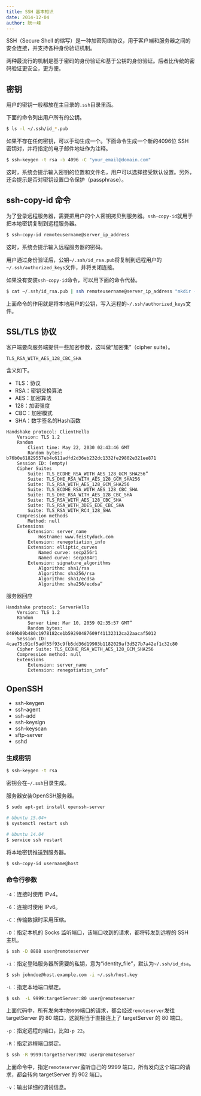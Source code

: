 ```yaml
---
title: SSH 基本知识
date: 2014-12-04
author: 阮一峰
---
```


SSH（Secure Shell 的缩写）是一种加密网络协议，用于客户端和服务器之间的安全连接，并支持各种身份验证机制。

两种最流行的机制是基于密码的身份验证和基于公钥的身份验证。后者比传统的密码验证更安全，更方便。

## 密钥

用户的密钥一般都放在主目录的`.ssh`目录里面。

下面的命令列出用户所有的公钥。

```bash
$ ls -l ~/.ssh/id_*.pub
```

如果不存在任何密钥，可以手动生成一个。下面命令生成一个新的4096位 SSH 密钥对，并将指定的电子邮件地址作为注释。

```bash
$ ssh-keygen -t rsa -b 4096 -C "your_email@domain.com"
```

这时，系统会提示输入密钥的位置和文件名，用户可以选择接受默认设置。另外，还会提示是否对密钥设置口令保护（passphrase）。

## ssh-copy-id 命令

为了登录远程服务器，需要把用户的个人密钥拷贝到服务器。`ssh-copy-id`就用于把本地密钥复制到远程服务器。

```bash
$ ssh-copy-id remoteusername@server_ip_address
```

这时，系统会提示输入远程服务器的密码。

用户通过身份验证后，公钥`~/.ssh/id_rsa.pub`将复制到远程用户的`~/.ssh/authorized_keys`文件，并将关闭连接。

如果没有安装`ssh-copy-id`命令，可以用下面的命令代替。

```bash
$ cat ~/.ssh/id_rsa.pub | ssh remoteusername@server_ip_address "mkdir -p ~/.ssh && cat >> ~/.ssh/authorized_keys"
```

上面命令的作用就是将本地用户的公钥，写入远程的`~/.ssh/authorized_keys`文件。

## SSL/TLS 协议

客户端要向服务端提供一些加密参数，这叫做“加密集”（cipher suite）。

```
TLS_RSA_WITH_AES_128_CBC_SHA
```

含义如下。

- TLS：协议
- RSA：密钥交换算法
- AES：加密算法
- 128：加密强度
- CBC：加密模式
- SHA：数字签名的Hash函数

```http
Handshake protocol: ClientHello
    Version: TLS 1.2
    Random
        Client time: May 22, 2030 02:43:46 GMT
        Random bytes: b76b0e61829557eb4c611adfd2d36eb232dc1332fe29802e321ee871
    Session ID: (empty)
    Cipher Suites
        Suite: TLS_ECDHE_RSA_WITH_AES_128_GCM_SHA256”
        Suite: TLS_DHE_RSA_WITH_AES_128_GCM_SHA256
        Suite: TLS_RSA_WITH_AES_128_GCM_SHA256
        Suite: TLS_ECDHE_RSA_WITH_AES_128_CBC_SHA
        Suite: TLS_DHE_RSA_WITH_AES_128_CBC_SHA
        Suite: TLS_RSA_WITH_AES_128_CBC_SHA
        Suite: TLS_RSA_WITH_3DES_EDE_CBC_SHA
        Suite: TLS_RSA_WITH_RC4_128_SHA
    Compression methods
        Method: null
    Extensions
        Extension: server_name
            Hostname: www.feistyduck.com
        Extension: renegotiation_info
        Extension: elliptic_curves
            Named curve: secp256r1
            Named curve: secp384r1
        Extension: signature_algorithms
            Algorithm: sha1/rsa
            Algorithm: sha256/rsa
            Algorithm: sha1/ecdsa
            Algorithm: sha256/ecdsa”
```

服务器回应

```http
Handshake protocol: ServerHello
    Version: TLS 1.2
    Random
        Server time: Mar 10, 2059 02:35:57 GMT”
        Random bytes: 8469b09b480c1978182ce1b59290487609f41132312ca22aacaf5012
    Session ID: 4cae75c91cf5adf55f93c9fb5dd36d19903b1182029af3d527b7a42ef1c32c80
    Cipher Suite: TLS_ECDHE_RSA_WITH_AES_128_GCM_SHA256
    Compression method: null
    Extensions
        Extension: server_name
        Extension: renegotiation_info”
```

## OpenSSH

- ssh-keygen
- ssh-agent
- ssh-add
- ssh-keysign
- ssh-keyscan
- sftp-server
- sshd

### 生成密钥

```bash
$ ssh-keygen -t rsa
```

密钥会在`~/.ssh`目录生成。

服务器安装OpenSSH服务器。

```bash
$ sudo apt-get install openssh-server

# Ubuntu 15.04+
$ systemctl restart ssh

# Ubuntu 14.04
$ service ssh restart
```

将本地密钥推送到服务器。

```bash
$ ssh-copy-id username@host
```

### 命令行参数

`-4`：连接时使用 IPv4。

`-6`：连接时使用 IPv6。

`-C`：传输数据时采用压缩。

`-D`：指定本机的 Socks 监听端口，该端口收到的请求，都将转发到远程的 SSH 主机。

```bash
$ ssh -D 8888 user@remoteserver
```

`-i`：指定登陆服务器所需要的私钥，意为“identity_file”，默认为`~/.ssh/id_dsa`。

```bash
$ ssh johndoe@host.example.com -i ~/.ssh/host.key
```

`-L`：指定本地端口绑定。

```bash
$ ssh  -L 9999:targetServer:80 user@remoteserver
```

上面代码中，所有发向本地`9999`端口的请求，都会经过`remoteserver`发往 targetServer 的 80 端口，这就相当于直接连上了 targetServer 的 80 端口。

`-p`：指定远程的端口，比如`-p 22`。

`-R`：指定远程端口绑定。

```bash
$ ssh -R 9999:targetServer:902 user@remoteserver
```

上面命令中，指定`remoteserver`监听自己的 9999 端口，所有发向这个端口的请求，都会转向 targetServer 的 902 端口。

`-v`：输出详细的调试信息。


